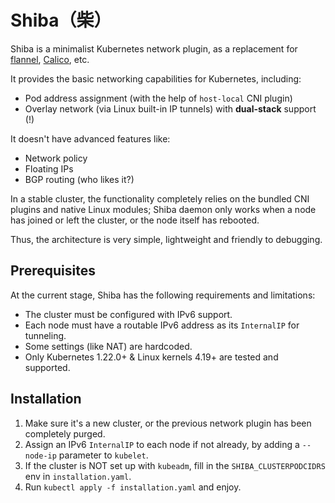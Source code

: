 # Shiba（柴）

Shiba is a minimalist Kubernetes network plugin, as a replacement for [flannel](https://github.com/flannel-io/flannel), [Calico](https://www.tigera.io/project-calico/), etc.

It provides the basic networking capabilities for Kubernetes, including:

- Pod address assignment (with the help of `host-local` CNI plugin)
- Overlay network (via Linux built-in IP tunnels) with **dual-stack** support (!)

It doesn't have advanced features like:

- Network policy
- Floating IPs
- BGP routing (who likes it?)

In a stable cluster, the functionality completely relies on the bundled CNI plugins and native Linux modules; Shiba daemon only works when a node has joined or left the cluster, or the node itself has rebooted.

Thus, the architecture is very simple, lightweight and friendly to debugging.

## Prerequisites

At the current stage, Shiba has the following requirements and limitations:

- The cluster must be configured with IPv6 support.
- Each node must have a routable IPv6 address as its `InternalIP` for tunneling.
- Some settings (like NAT) are hardcoded.
- Only Kubernetes 1.22.0+ & Linux kernels 4.19+ are tested and supported.

## Installation

1. Make sure it's a new cluster, or the previous network plugin has been completely purged.
2. Assign an IPv6 `InternalIP` to each node if not already, by adding a `--node-ip` parameter to `kubelet`.
3. If the cluster is NOT set up with `kubeadm`, fill in the `SHIBA_CLUSTERPODCIDRS` env in `installation.yaml`.
4. Run `kubectl apply -f installation.yaml` and enjoy.

